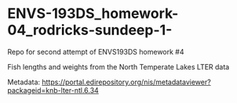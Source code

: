 # ENVS-193DS_homework-04_rodricks-sundeep-1-
Repo for second attempt of ENVS193DS homework #4

Fish lengths and weights from the North Temperate Lakes LTER data

Metadata: https://portal.edirepository.org/nis/metadataviewer?packageid=knb-lter-ntl.6.34